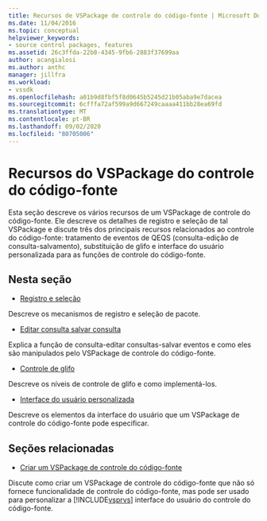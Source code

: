 ```yaml
---
title: Recursos de VSPackage de controle do código-fonte | Microsoft Docs
ms.date: 11/04/2016
ms.topic: conceptual
helpviewer_keywords:
- source control packages, features
ms.assetid: 26c3ffda-22b8-4345-9fb6-2883f37699aa
author: acangialosi
ms.author: anthc
manager: jillfra
ms.workload:
- vssdk
ms.openlocfilehash: a01b9d8fbf5f8d0645b5245d21b05aba9e7dacea
ms.sourcegitcommit: 6cfffa72af599a9d667249caaaa411bb28ea69fd
ms.translationtype: MT
ms.contentlocale: pt-BR
ms.lasthandoff: 09/02/2020
ms.locfileid: "80705006"
---
```

# <a name="source-control-vspackage-features"></a>Recursos do VSPackage do controle do código-fonte
Esta seção descreve os vários recursos de um VSPackage de controle do código-fonte. Ele descreve os detalhes de registro e seleção de tal VSPackage e discute três dos principais recursos relacionados ao controle do código-fonte: tratamento de eventos de QEQS (consulta-edição de consulta-salvamento), substituição de glifo e interface do usuário personalizada para as funções de controle do código-fonte.

## <a name="in-this-section"></a>Nesta seção
- [Registro e seleção](../../extensibility/internals/registration-and-selection-source-control-vspackage.md)

 Descreve os mecanismos de registro e seleção de pacote.

- [Editar consulta salvar consulta](../../extensibility/internals/query-edit-query-save-source-control-vspackage.md)

 Explica a função de consulta-editar consultas-salvar eventos e como eles são manipulados pelo VSPackage de controle do código-fonte.

- [Controle de glifo](../../extensibility/internals/glyph-control-source-control-vspackage.md)

 Descreve os níveis de controle de glifo e como implementá-los.

- [Interface do usuário personalizada](../../extensibility/internals/custom-user-interface-source-control-vspackage.md)

 Descreve os elementos da interface do usuário que um VSPackage de controle do código-fonte pode especificar.

## <a name="related-sections"></a>Seções relacionadas
- [Criar um VSPackage de controle do código-fonte](../../extensibility/internals/creating-a-source-control-vspackage.md)

 Discute como criar um VSPackage de controle do código-fonte que não só fornece funcionalidade de controle do código-fonte, mas pode ser usado para personalizar a [!INCLUDE[vsprvs](../../code-quality/includes/vsprvs_md.md)] interface do usuário do controle do código-fonte.
